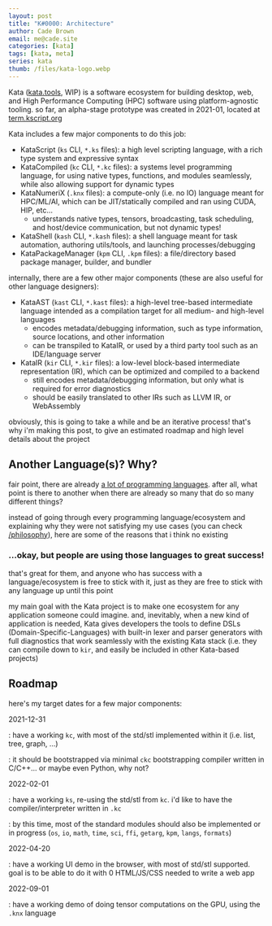 ```yaml
---
layout: post
title: "K#0000: Architecture"
author: Cade Brown
email: me@cade.site
categories: [kata]
tags: [kata, meta]
series: kata
thumb: /files/kata-logo.webp
---
```


Kata ([kata.tools](https://kata.tools), WIP) is a software ecosystem for building desktop, web, and High Performance Computing (HPC) software using platform-agnostic tooling. so far, an alpha-stage prototype was created in 2021-01, located at [term.kscript.org](https://term.kscript.org)

<!--more-->

Kata includes a few major components to do this job:

  * KataScript (`ks` CLI, `*.ks` files): a high level scripting language, with a rich type system and expressive syntax
  * KataCompiled (`kc` CLI, `*.kc` files): a systems level programming language, for using native types, functions, and modules seamlessly, while also allowing support for dynamic types
  * KataNumeriX (`.knx` files): a compute-only (i.e. no IO) language meant for HPC/ML/AI, which can be JIT/statically compiled and ran using CUDA, HIP, etc... 
    * understands native types, tensors, broadcasting, task scheduling, and host/device communication, but not dynamic types!
  * KataShell (`kash` CLI, `*.kash` files): a shell language meant for task automation, authoring utils/tools, and launching processes/debugging
  * KataPackageManager (`kpm` CLI, `.kpm` files): a file/directory based package manager, builder, and bundler

internally, there are a few other major components (these are also useful for other language designers):

  * KataAST (`kast` CLI, `*.kast` files): a high-level tree-based intermediate language intended as a compilation target for all medium- and high-level languages
    * encodes metadata/debugging information, such as type information, source locations, and other information
    * can be transpiled to KataIR, or used by a third party tool such as an IDE/language server
  * KataIR (`kir` CLI, `*.kir` files): a low-level block-based intermediate representation (IR), which can be optimized and compiled to a backend
    * still encodes metadata/debugging information, but only what is required for error diagnostics
    * should be easily translated to other IRs such as LLVM IR, or WebAssembly

obviously, this is going to take a while and be an iterative process! that's why i'm making this post, to give an estimated roadmap and high level details about the project


## Another Language(s)? Why?

fair point, there are already [a lot of programming languages](https://en.wikipedia.org/wiki/List_of_programming_languages). after all, what point is there to another when there are already so many that do so many different things?

instead of going through every programming language/ecosystem and explaining why they were not satisfying my use cases (you can check [/philosophy](/philosophy)), here are some of the reasons that i think no existing 


### ...okay, but people are using those languages to great success!

that's great for them, and anyone who has success with a language/ecosystem is free to stick with it, just as they are free to stick with any language up until this point

my main goal with the Kata project is to make one ecosystem for any application someone could imagine. and, inevitably, when a new kind of application is needed, Kata gives developers the tools to define DSLs (Domain-Specific-Languages) with built-in lexer and parser generators with full diagnostics that work seamlessly with the existing Kata stack (i.e. they can compile down to `kir`, and easily be included in other Kata-based projects)

## Roadmap

here's my target dates for a few major components:

2021-12-31

  : have a working `kc`, with most of the std/stl implemented within it (i.e. list, tree, graph, ...)

  : it should be bootstrapped via  minimal `ckc` bootstrapping compiler written in C/C++... or maybe even Python, why not?

2022-02-01

  : have a working `ks`, re-using the std/stl from `kc`. i'd like to have the compiler/interpreter written in `.kc`

  : by this time, most of the standard modules should also be implemented or in progress (`os`, `io`, `math`, `time`, `sci`, `ffi`, `getarg`, `kpm`, `langs`, `formats`)

2022-04-20

  : have a working UI demo in the browser, with most of std/stl supported. goal is to be able to do it with 0 HTML/JS/CSS needed to write a web app

2022-09-01

  : have a working demo of doing tensor computations on the GPU, using the `.knx` language
